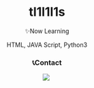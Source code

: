 <div align=center><h1> tl1l1l1s </h1>
<p> ✨Now Learning </p>
  <p> HTML, JAVA Script, Python3 </p>
  
<h3> 📞Contact </h3>
  <p> <a href="https://github.com/tl1l1l1s"><img src="https://img.shields.io/badge/github-black?style=flat-square&logo=181717&logoColor=black&link=https://github.com.tl1l1l1s"/></a>&nbsp </p>
</div>
